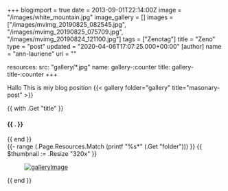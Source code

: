 +++
blogimport = true
date = 2013-09-01T22:14:00Z
image = "/images/white_mountain.jpg"
image_gallery = []
images = ["/images/mvimg_20190825_082545.jpg", "/images/mvimg_20190825_075709.jpg", "/images/mvimg_20190824_121100.jpg"]
tags = ["Zenotag"]
title = "Zeno"
type = "post"
updated = "2020-04-06T17:07:25.000+00:00"
[author]
name = "ann-lauriene"
uri = ""

resources:
  src: "gallery/*.jpg"
  name: gallery-:counter
  title: gallery-title-:counter
+++


Hallo This is miy blog position
{{< gallery folder="gallery" title="masonary-post" >}}


{{ with .Get "title" }}
  <h4>{{ . }}</h4>
{{ end }}
  <div class="gallery" itemscope itemtype="http://schema.org/ImageGallery">
  {{- range (.Page.Resources.Match (printf "%s*" (.Get "folder"))) }}
  {{ $thumbnail := .Resize "320x" }}
    <figure itemscope itemtype="http://schema.org/ImageObject" class="image gallery-item">
    <a href="{{ .Permalink }}" itemprop="contentUrl" data-size="{{ .Width }}x{{ .Height }}" >
      <img src="{{ $thumbnail.Permalink }}" itemprop="thumbnail" alt="galleryImage" class="galleryImage" />
    </a>
    <figcaption itemprop="caption description">
      <span itemprop="copyrightHolder"></span>
    </figcaption>
    </figure>
  {{ end }}
  </div>
